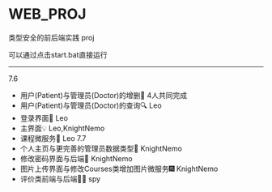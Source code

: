 # WEB_PROJ
类型安全的前后端实践 proj

可以通过点击start.bat直接运行

---
7.6
* 用户(Patient)与管理员(Doctor)的增删👀 4人共同完成
* 用户(Patient)与管理员(Doctor)的查询🔍 Leo
* 登录界面🥾 Leo
* 主界面💡 Leo,KnightNemo
* 课程微服务📗 Leo
7.7
* 个人主页与更完善的管理员数据类型👤 KnightNemo
* 修改密码界面与后端🔐 KnightNemo
* 图片上传界面与修改Courses类增加图片微服务🎆 KnightNemo
* 评价类前端与后端🧑‍⚖️ spy


